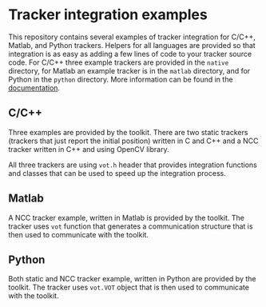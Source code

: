 Tracker integration examples
============================

This repository contains several examples of tracker integration for C/C++, Matlab, and Python trackers. Helpers for all languages are provided so that integration is as easy as adding a few lines of code to your tracker source code. For C/C++ three example trackers are provided in the `native` directory, for Matlab an example tracker is in the `matlab` directory, and for Python in the `python` directory. More information can be found in the [documentation](index.md).

C/C++
------------

Three examples are provided by the toolkit. There are two static trackers (trackers that just report the initial position) written in C and C++ and a NCC tracker written in C++ and using OpenCV library.

All three trackers are using `vot.h` header that provides integration functions and classes that can be used to speed up the integration process.

Matlab
------

A NCC tracker example, written in Matlab is provided by the toolkit. The tracker uses `vot` function that generates a communication structure that is then used to communicate with the toolkit.

Python
------

Both static and NCC tracker example, written in Python are provided by the toolkit. The tracker uses `vot.VOT` object that is then used to communicate with the toolkit.
